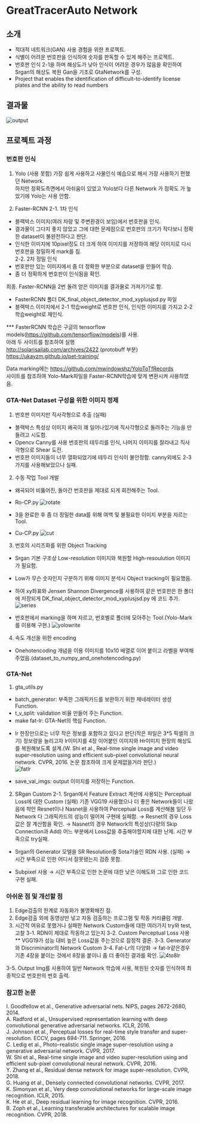 # GreatTracerAuto Network

## 소개
- 적대적 네트워크(GAN) 사용 경험을 위한 프로젝트.
- 식별이 어려운 번호판을 인식하여 숫자를 판독할 수 있게 해주는 프로젝트.
- 번호판 인식 2-1을 하며 해상도가 낮아 인식이 어려운 경우가 많음을 확인하여 Srgan의 해상도 복원 Gan을 기초로 GtaNetwork를 구성.
- Project that enables the identification of difficult-to-identify license plates and the ability to read numbers

## 결과물
![output](./output.png)


## 프로젝트 과정
### 번호판 인식
1. Yolo (사용 못함)
가장 쉽게 사용하고 사물인식 예습으로 해서 가장 사용하기 편했던 Network.  
하지만 정확도측면에서 아쉬움이 있었고 Yolo보다 다른 Network 가 정확도 가 높았기에 Yolo는 사용 안함.  
  
2. Faster-RCNN
2-1. 1차 인식  
 - 블랙박스 이미지(여러 차량 및 주변환경이 보임)에서 번호판을 인식.
 - 결과물이 그다지 좋지 않았고 그에 대한 문제점으로 번호판의 크기가 작다보니 정확한 dataset이 불완전하다고 판단.
 - 인식한 이미지에 10pixel정도 더 크게 하여 이미지를 저장하여 해당 이미지로 다시 번호판을 정밀하게 mark를 침.  
2-2. 2차 정밀 인식  
 - 번호판만 있는 이미지에서 좀 더 정확한 부분으로 dataset을 만들어 학습.  
 - 좀 더 정확하게 번호판이 인식됨을 확인.  
   
최종. Faster-RCNN을 2번 돌려 얻은 이미지를 결과물로 가져가기로 함.  
 - FasterRCNN 폴더 DK_final_object_detector_mod_xyplusjsd.py 파일
 - 블랙박스 이미지에서 2-1 학습weight로 번호판 인식, 인식한 이미지를 가지고 2-2 학습weight로 재인식.

*** FasterRCNN 학습은 구글의 tensorflow models(https://github.com/tensorflow/models)를 사용.  
아래 두 사이트를 참조하여 실행  
http://solarisailab.com/archives/2422 (protobuff 부분)  
https://ukayzm.github.io/pet-training/  
  
Data marking에는 https://github.com/mwindowshz/YoloToTfRecords   
사이트를 참조하여 Yolo-Mark파일을 Faster-RCNN학습에 맞게 변환시켜 사용하였음.  

### GTA-Net Dataset 구성을 위한 이미지 정제
1. 번호판 이미지만 직사각형으로 추출 (실패)
 - 블랙박스 특성상 이미지 왜곡이 꽤 일어나있기에 직사각형으로 돌려주는 기능을 만들려고 시도함.
 - Opencv Canny를 사용 번호판의 테두리를 인식, 나머지 이미지를 잘라내고 직사각형으로 Shear 도전.
 - 번호판 이미지들이 너무 열화되었기에 테두리 인식이 불안정함. canny외에도 2-3가지를 사용해보았으나 실패.
2. 수동 작업 Tool 개발
 - 왜곡되어 비뚫어진, 돌아간 번호판을 제대로 되게 회전해주는 Tool. 
 * Ro-CP.py
 ![rotate](./rotate.png)  
   
 - 3을 완료한 후 좀 더 정밀한 data를 위해 여백 및 불필요한 이미지 부분을 자르는 Tool.
 * Cu-CP.py
 ![cut](./cut.png)  
   
3. 번호의 시리즈화를 위한 Object Tracking
 - Srgan 기본 구조상 Low-resolution 이미지와 복원할 High-resoulution 이미지가 필요함.
 - Low가 무슨 숫자인지 구분하기 위해 이미지 분석시 Object tracking이 필요했음.
 - 하여 xy좌표와 Jensen Shannon Divergence를 사용하여 같은 번호판은 한 폴더에 저장되게 DK_final_object_detector_mod_xyplusjsd.py 에 코드 추가.
 ![series](./series.png)  
   
 - 번호판에서 marking을 하며 자르고, 번호별로 폴더에 모아주는 Tool.(Yolo-Mark를 이용해 구현.)
 ![yolowrite](./yolowrite.png)  
   
4. 속도 개선을 위한 encoding
 - Onehotencoding 개념을 이용 이미지를 10x10 배열로 이어 붙이고 라벨을 부여해 주었음.(dataset_to_numpy_and_onehotencoding.py)
 
### GTA-Net
1. gta_utils.py
 - batch_generator: 부족한 그래픽카드를 보완하기 위한 제네레이터 생성 Function.
 - t_v_split: validation 비율 만들어 주는 Function.
 - make fat-lr: GTA-Net의 핵심 Function.
 * lr 한장만으로는 너무 작은 정보를 포함하고 있다고 판단(작은 파일은 3*5 픽셀의 크기) 정보량을 늘리고자 lr이미지를 4장 이어붙인 이미지와 Hr이미지 한장의 해상도를 복원해보도록 설계.(W. Shi et al., Real-time single image and video super-resolution using and efficient sub-pixel convolutional neural network. CVPR, 2016. 논문 참조하여 크게 문제없을거라 판단.)  
  ![fatlr](./fatlr.png)  
    
 - save_val_imgs: output 이미지를 저장하는 Function.
2. SRgan Custom
 2-1. Srgan에서 Feature Extract 계산에 사용되는 Perceptual Loss에 대한 Custom (실패)
 기존 VGG19 사용했으나 더 좋은 Network들이 나왔음에 착안 Resnet이나 Nasnet을 사용하여 Perceptual Loss를 계산해봄
 일단 두 Network 다 그래픽카드의 성능이 떨어져 구현에 실패함.
  → Resnet의 경우 Loss값은 잘 계산함을 확인.
  → Nasnet의 경우 Network의 특성상(다량의 Skip Connection과 Add) 어느 부분에서 Loss값을 추출해야할지에 대한 난제. 시간 부족으로 try실패.

 - Srgan의 Generator 모델을 SR Resolution중 Sota기술인 RDN 사용. (실패)
  → 시간 부족으로 인한 어디서 잘못됐는지 검증 못함.
 
 - Subpixel 사용
  → 시간 부족으로 인한 논문에 대한 낮은 이해도와 그로 인한 코드 구현 실패.
  
  
 ### 아쉬운 점 및 개선할 점
 1. Edge검출의 한계로 자동화가 불명확해진 점.
 2. Edge검출 외에 동영상만 넣고 자동 검출하는 프로그램 및 작동 커리큘럼 개발.
 3. 시간적 여유로 못했거나 실패한 Network Custom들에 대한 여러가지 try와 test, 고찰
  3-1. RDN이 제대로 작동하고 있는지
  3-2. Custom Perceptual Loss 사용
   ** VGG19가 성능 대비 높은 Loss값을 주는것으로 잠정적 결론.
  3-3. Generator와 Discriminator의 Network Custom
  3-4. Fat-Lr의 다양화
  → fat-lr같은경우 기존 4장을 붙이는 것에서 8장을 붙이니 좀 더 좋아진 결과를 확인.
   ![4to8lr](./4to8lr.png)    
     
  3-5. Output Img를 사용하여 일반 Network 학습에 사용, 복원된 숫자를 인식하여 최종적으로 번호판의 번호 출력.
 
 
 
### 참고한 논문
I. Goodfellow et al., Generative adversarial nets. NIPS, pages 2672-2680, 2014.  
A. Radford et al., Unsupervised representation learning with deep convolutional generative adversarial networks. ICLR, 2016.  
J. Johnson et al., Perceptual losses for real-time style transfer and super-resolution. ECCV, pages 694-711. Springer, 2016.  
C. Ledig et al., Photo-realistic single image super-resolution using a generative adversarial network. CVPR, 2017.  
W. Shi et al., Real-time single image and video super-resolution using and efficient sub-pixel convolutional neural network. CVPR, 2016.  
Y. Zhang et al., Residual dense network for image super-resolution. CVPR, 2018.  
G. Huang et al., Densely connected convolutional networks. CVPR, 2017.  
K. Simonyan et al., Very deep convolutional networks for large-scale image recognition. ICLR, 2015.  
K. He et al., Deep residual learning for image recognition. CVPR, 2016.  
B. Zoph et al., Learning transferable architectures for scalable image recognition. CVPR, 2018.  

